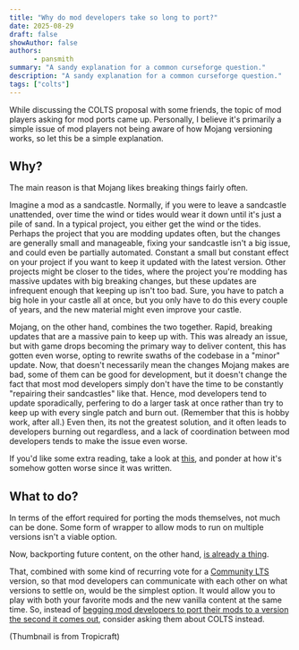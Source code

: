 ```yaml
---
title: "Why do mod developers take so long to port?"
date: 2025-08-29
draft: false
showAuthor: false
authors:
      - pansmith
summary: "A sandy explanation for a common curseforge question."
description: "A sandy explanation for a common curseforge question."
tags: ["colts"]
---
```

 
While discussing the COLTS proposal with some friends, the topic of mod players asking for mod ports came up. Personally, I believe it's primarily a simple issue of mod players not being aware of how Mojang versioning works, so let this be a simple explanation.

## Why?

The main reason is that Mojang likes breaking things fairly often.

Imagine a mod as a sandcastle. Normally, if you were to leave a sandcastle unattended, over time the wind or tides would wear it down until it's just a pile of sand. In a typical project, you either get the wind or the tides. Perhaps the project that you are modding updates often, but the changes are generally small and manageable, fixing your sandcastle isn't a big issue, and could even be partially automated. Constant a small but constant effect on your project if you want to keep it updated with the latest version. Other projects might be closer to the tides, where the project you're modding has massive updates with big breaking changes, but these updates are infrequent enough that keeping up isn't too bad. Sure, you have to patch a big hole in your castle all at once, but you only have to do this every couple of years, and the new material might even improve your castle.

Mojang, on the other hand, combines the two together. Rapid, breaking updates that are a massive pain to keep up with. This was already an issue, but with game drops becoming the primary way to deliver content, this has gotten even worse, opting to rewrite swaths of the codebase in a "minor" update. Now, that doesn't necessarily mean the changes Mojang makes are bad, some of them can be good for development, but it doesn't change the fact that most mod developers simply don't have the time to be constantly "repairing their sandcastles" like that. Hence, mod developers tend to update sporadically, perfering to do a larger task at once rather than try to keep up with every single patch and burn out. (Remember that this is hobby work, after all.) Even then, its not the greatest solution, and it often leads to developers burning out regardless, and a lack of coordination between mod developers tends to make the issue even worse.

If you'd like some extra reading, take a look at [this](https://notes.highlysuspect.agency/blog/the_treadmill/), and ponder at how it's somehow gotten worse since it was written.

## What to do?

In terms of the effort required for porting the mods themselves, not much can be done. Some form of wrapper to allow mods to run on multiple versions isn't a viable option.

Now, backporting future content, on the other hand, [is already a thing](https://www.curseforge.com/minecraft/mc-mods/vanillabackport).

That, combined with some kind of recurring vote for a [Community LTS](https://thepansmith.github.io/posts/colts/) version, so that mod developers can communicate with each other on what versions to settle on, would be the simplest option. It would allow you to play with both your favorite mods and the new vanilla content at the same time. So, instead of [begging mod developers to port their mods to a version the second it comes out](https://github.com/mezz/JustEnoughItems/issues/4040), consider asking them about COLTS instead.

(Thumbnail is from Tropicraft)